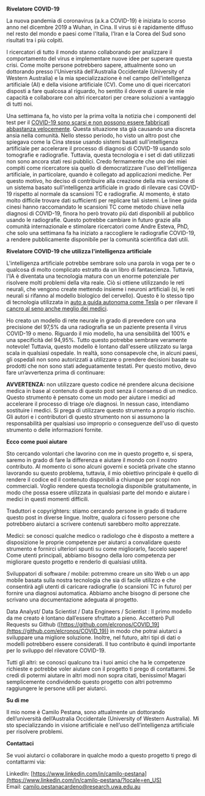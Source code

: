 
**Rivelatore COVID-19**

La nuova pandemia di coronavirus (a.k.a COVID-19) è iniziata lo scorso anno nel dicembre 2019 a Wuhan, in Cina. Il virus si è rapidamente diffuso nel resto del mondo e paesi come l'Italia, l'Iran e la Corea del Sud sono risultati tra i più colpiti.

I ricercatori di tutto il mondo stanno collaborando per analizzare il comportamento del virus e implementare nuove idee per superare questa crisi. Come molte persone potrebbero sapere, attualmente sono un dottorando presso l'Università dell'Australia Occidentale (University of Western Australia) e la mia specializzazione è nel campo dell'intelligenza artificiale (AI) e della visione artificiale (CV). Come uno di quei ricercatori disposti a fare qualcosa al riguardo, ho sentito il dovere di usare le mie capacità e collaborare con altri ricercatori per creare soluzioni a vantaggio di tutti noi.

Una settimana fa, ho visto per la prima volta la notizia che i componenti del test per il [COVID-19 sono scarsi e non possono essere fabbricati abbastanza velocemente](https://www.usatoday.com/story/news/2020/03/11/coronavirus-covid-19-response-hurt-by-shortage-testing-components/5013586002/). Questa situazione sta già causando una discreta ansia nella comunità. Nello stesso periodo, ho visto un altro post che spiegava come la Cina stesse usando sistemi basati sull'intelligenza artificiale per accelerare il processo di diagnosi di COVID-19 usando solo tomografie e radiografie. Tuttavia, questa tecnologia e i set di dati utilizzati non sono ancora stati resi pubblici. Credo fermamente che uno dei miei compiti come ricercatore sia quello di democratizzare l'uso dell'intelligenza artificiale, in particolare, quando è collegato ad applicazioni mediche. Per questo motivo, ho deciso di contribuire alla creazione della mia versione di un sistema basato sull'intelligenza artificiale in grado di rilevare casi COVID-19 rispetto al normale da scansioni TC e radiografie. Al momento, è stato molto difficile trovare dati sufficienti per replicare tali sistemi. Le linee guida cinesi hanno raccomandato le scansioni TC come metodo chiave nella diagnosi di COVID-19, finora ho però trovato più dati disponibili al pubblico usando le radiografie. Questo potrebbe cambiare in futuro grazie alla comunità internazionale e stimolare ricercatori come Andre Esteva, PhD, che solo una settimana fa ha iniziato a raccogliere le radiografie COVID-19, a rendere pubblicamente disponibile per la comunità scientifica dati utili.

**Rivelatore COVID-19 che utilizza l'intelligenza artificiale**

L'intelligenza artificiale potrebbe sembrare solo una parola in voga per te o qualcosa di molto complicato estratto da un libro di fantascienza. Tuttavia, l'IA è diventata una tecnologia matura con un enorme potenziale per risolvere molti problemi della vita reale. Ciò si ottiene utilizzando le reti neurali, che vengono create mettendo insieme i neuroni artificiali (sì, le reti neurali si rifanno al modello biologico del cervello). Questo è lo stesso tipo di tecnologia utilizzata in [auto a guida autonoma come Tesla](https://www.tesla.com/en_AU/autopilotAI) o per rilevare il [cancro al seno anche meglio dei medici](https://www.bloomberg.com/news/articles/2020-01-02/google-shows-ai-can-spot-breast-cancer-better-than-doctors).

Ho creato un modello di rete neurale in grado di prevedere con una precisione del 97,5% da una radiografia se un paziente presenta il virus COVID-19 o meno. Riguardo il mio modello, ha una sensibilità del 100% e una specificità del 94,95%. Tutto questo potrebbe sembrare veramente notevole! Tuttavia, questo modello è lontano dall'essere utilizzato su larga scala in qualsiasi ospedale. In realtà, sono consapevole che, in alcuni paesi, gli ospedali non sono autorizzati a utilizzare o prendere decisioni basate su prodotti che non sono stati adeguatamente testati. Per questo motivo, devo fare un’avvertenza prima di continuare:


**AVVERTENZA:** non utilizzare questo codice né prendere alcuna decisione medica in base al contenuto di questo post senza il consenso di un medico. Questo strumento è pensato come un modo per aiutare i medici ad accelerare il processo di triage o/e diagnosi. In nessun caso, intendiamo sostituire i medici. Si prega di utilizzare questo strumento a proprio rischio. Gli autori e i contributori di questo strumento non si assumono la responsabilità per qualsiasi uso improprio o conseguenze dell'uso di questo strumento o delle informazioni fornite.

**Ecco come puoi aiutare**

Sto cercando volontari che lavorino con me in questo progetto e, si spera, saremo in grado di fare la differenza e aiutare il mondo con il nostro contributo. Al momento ci sono alcuni governi e società private che stanno lavorando su questo problema, tuttavia, il mio obiettivo principale è quello di rendere il codice ed il contenuto disponibili a chiunque per scopi non commerciali. Voglio rendere questa tecnologia disponibile gratuitamente, in modo che possa essere utilizzata in qualsiasi parte del mondo e aiutare i medici in questi momenti difficili.

Traduttori e copyrighters: stiamo cercando persone in grado di tradurre questo post in diverse lingue. Inoltre, qualora ci fossero persone che potrebbero aiutarci a scrivere contenuti sarebbero molto apprezzate.

Medici: se conosci qualche medico o radiologo che è disposto a mettere a disposizione le proprie competenze per aiutarci a convalidare questo strumento e fornirci ulteriori spunti su come migliorarlo, faccelo sapere! Come utenti principali, abbiamo bisogno della loro competenza per migliorare questo progetto e renderlo di qualsiasi utilità.

Sviluppatori di software / mobile: potremmo creare un sito Web o un app mobile basata sulla nostra tecnologia che sia di facile utilizzo e che consentirà agli utenti di caricare radiografie (o scansioni TC in futuro) per fornire una diagnosi automatica. Abbiamo anche bisogno di persone che scrivano una documentazione adeguata al progetto.

Data Analyst/ Data Scientist / Data Engineers / Scientist : Il primo modello da me creato è lontano dall’essere sfruttato a pieno. Accetterò Pull Requests su Github ([https://github.com/elcronos/COVID_19](https://github.com/elcronos/COVID_19)) in modo che potrai aiutarci a sviluppare una migliore soluzione. Inoltre, nel futuro, altri tipi di dati o modelli potrebbero essere considerati. Il tuo contributo è quindi importante per lo sviluppo del rilevatore COVID-19.

Tutti gli altri: se conosci qualcuno tra i tuoi amici che ha le competenze richieste e potrebbe voler aiutare con il progetto ti prego di contattarmi. Se credi di potermi aiutare in altri modi non sopra citati, benissimo! Magari semplicemente condividendo questo progetto con altri potremmo raggiungere le persone utili per aiutarci.

**Su di me**

Il mio nome è Camilo Pestana, sono attualmente un dottorando dell’università dell’Australia Occidentale (University of Western Australia). Mi sto specializzando in visione artificiale e nell’uso dell’intelligenza artificiale per risolvere problemi.

**Contattaci**

Se vuoi aiutarci o collaborare in qualche modo a questo progetto ti prego di contattarmi via:

LinkedIn: [https://www.linkedin.com/in/camilo-pestana](https://www.linkedin.com/in/camilo-pestana/?locale=en_US)  
Email: [camilo.pestanacardeno@research.uwa.edu.au](mailto:camilo.pestanacardeno@research.uwa.edu.au)
